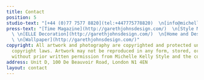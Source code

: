 ```yaml
---
title: Contact
position: 5
studio-text: "[+44 (0)77 7577 8820](tel:+447775778820)  \n[info@michellekellystyle.com](mailto:info@michellekellystyle.com)"
press-text: "[Time Magazine](http://garethjohnsdesign.com/)  \n[Style Magazine](http://garethjohnsdesign.com/)
  \ \n[ELLE Decoration](http://garethjohnsdesign.com/)  \n[Home and Design](http://garethjohnsdesign.com/)
  \ \n[Wallpaper](http://garethjohnsdesign.com/)"
copyright: All artwork and photography are copyrighted and protected under international
  copyright laws. Artwork may not be reproduced in any form, stored, or manipulated
  without prior written permission from Michelle Kelly Style and the copyright holders.
address: Unit D, 100 De Beauvoir Road, London N1 4EN
layout: contact
---
```


